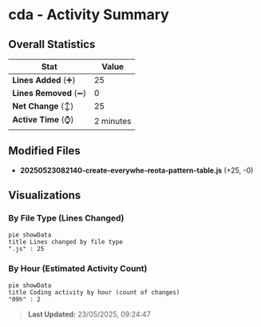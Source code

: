 # cda - Activity Summary 

## Overall Statistics

| Stat                   | Value                                                             |
| ---------------------- | ----------------------------------------------------------------- |
| **Lines Added** (➕)   | 25                                          |
| **Lines Removed** (➖) | 0                                        |
| **Net Change** (↕)    | 25                |
| **Active Time** (⌚)   | 2 minutes |


## Modified Files
- **20250523082140-create-everywhe-reota-pattern-table.js** (+25, -0)

## Visualizations

### By File Type (Lines Changed)

```mermaid
pie showData
title Lines changed by file type
".js" : 25
```

### By Hour (Estimated Activity Count)

```mermaid
pie showData
title Coding activity by hour (count of changes)
"09h" : 2
```


> **Last Updated:** 23/05/2025, 09:24:47